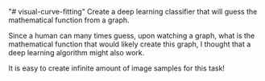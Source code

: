 "# visual-curve-fitting" 
Create a deep learning classifier that will guess the mathematical function from a graph.

Since a human can many times guess, upon watching a graph, what is the mathematical function that would likely create this graph, I thought that a deep learning algorithm might also work. 

It is easy to create infinite amount of image samples for this task!

